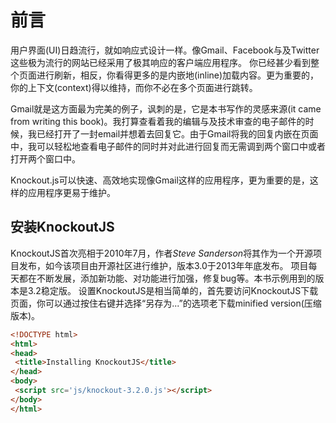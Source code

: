 
# 前言
用户界面(UI)日趋流行，就如响应式设计一样。像Gmail、Facebook与及Twitter 这些极为流行的网站已经采用了极其响应的客户端应用程序。
你已经甚少看到整个页面进行刷新，相反，你看得更多的是内嵌地(inline)加载内容。更为重要的，你的上下文(context)得以维持，而你不必在多个页面进行跳转。

Gmail就是这方面最为完美的例子，讽刺的是，它是本书写作的灵感来源(it came from writing this book)。我打算查看着我的编辑与及技术审查的电子邮件的时候，我已经打开了一封email并想着去回复它。由于Gmail将我的回复内嵌在页面中，我可以轻松地查看电子邮件的同时并对此进行回复而无需调到两个窗口中或者打开两个窗口中。


Knockout.js可以快速、高效地实现像Gmail这样的应用程序，更为重要的是，这样的应用程序更易于维护。


##  安装KnockoutJS
KnockoutJS首次亮相于2010年7月，作者*Steve Sanderson*将其作为一个开源项目发布，如今该项目由开源社区进行维护，版本3.0于2013年年底发布。
项目每天都在不断发展，添加新功能、对功能进行加强，修复bug等。本书示例用到的版本是3.2稳定版。
设置KnockoutJS是相当简单的，首先要访问KnockoutJS下载页面，你可以通过按住右键并选择“另存为...”的选项老下载minified version(压缩版本)。


``` html
<!DOCTYPE html>
<html>
<head>
 <title>Installing KnockoutJS</title>
</head>
<body>
 <script src='js/knockout-3.2.0.js'></script> 
</body>
</html>
```

